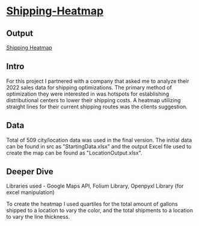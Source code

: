 # [Shipping-Heatmap](https://scottmorical.github.io/Shipping-Heatmap/)
## Output
[Shipping Heatmap](https://scottmorical.github.io/Shipping-Heatmap/)

## Intro
For this project I partnered with a company that asked me to analyze their 2022 sales data for shipping optimizations. The primary method of optimization they were interested in was hotspots for establishing distributional centers to lower their shipping costs. A heatmap utilizing straight lines for their current shipping routes was the clients suggestion.

## Data
Total of 509 city/location data was used in the final version. The initial data can be found in src as "StartingData.xlsx" and the output Excel file used to create the map can be found as "LocationOutput.xlsx".


## Deeper Dive
Libraries used - Google Maps API, Folium Library, Openpyxl Library (for excel manipulation)

To create the heatmap I used quartiles for the total amount of gallons shipped to a location to vary the color, and the total shipments to a location to vary the line thickness.
